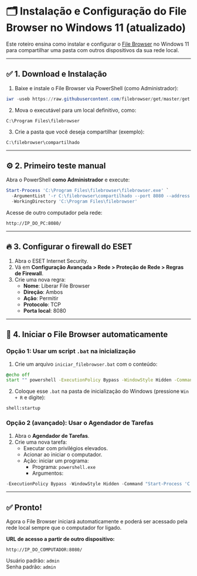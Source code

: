# 🗂️ Instalação e Configuração do File Browser no Windows 11 (atualizado)

Este roteiro ensina como instalar e configurar o [File Browser](https://filebrowser.org) no Windows 11 para compartilhar uma pasta com outros dispositivos da sua rede local.

---

## ✅ 1. Download e Instalação

1. Baixe e instale o File Browser via PowerShell (como Administrador):

```powershell
iwr -useb https://raw.githubusercontent.com/filebrowser/get/master/get.ps1 | iex
```

2. Mova o executável para um local definitivo, como:

```
C:\Program Files\filebrowser
```

3. Crie a pasta que você deseja compartilhar (exemplo):

```
C:\filebrowser\compartilhado
```

---

## ⚙️ 2. Primeiro teste manual

Abra o PowerShell **como Administrador** e execute:

```powershell
Start-Process 'C:\Program Files\filebrowser\filebrowser.exe' `
  -ArgumentList '-r C:\filebrowser\compartilhado --port 8080 --address 0.0.0.0' `
  -WorkingDirectory 'C:\Program Files\filebrowser'
```

Acesse de outro computador pela rede:

```
http://IP_DO_PC:8080/
```

---

## 🔥 3. Configurar o firewall do ESET

1. Abra o ESET Internet Security.
2. Vá em **Configuração Avançada > Rede > Proteção de Rede > Regras de Firewall**.
3. Crie uma nova regra:
   - **Nome**: Liberar File Browser
   - **Direção**: Ambos
   - **Ação**: Permitir
   - **Protocolo**: TCP
   - **Porta local**: 8080

---

## 🔄 4. Iniciar o File Browser automaticamente

### Opção 1: Usar um script `.bat` na inicialização

1. Crie um arquivo `iniciar_filebrowser.bat` com o conteúdo:

```bat
@echo off
start "" powershell -ExecutionPolicy Bypass -WindowStyle Hidden -Command "Start-Process 'C:\Program Files\filebrowser\filebrowser.exe' -ArgumentList '-r C:\filebrowser\compartilhado --port 8080 --address 0.0.0.0' -WorkingDirectory 'C:\Program Files\filebrowser'"
```

2. Coloque esse `.bat` na pasta de inicialização do Windows (pressione `Win + R` e digite):

```
shell:startup
```

### Opção 2 (avançado): Usar o Agendador de Tarefas

1. Abra o **Agendador de Tarefas**.
2. Crie uma nova tarefa:
   - Executar com privilégios elevados.
   - Acionar ao iniciar o computador.
   - Ação: iniciar um programa:
     - Programa: `powershell.exe`
     - Argumentos:

```powershell
-ExecutionPolicy Bypass -WindowStyle Hidden -Command "Start-Process 'C:\Program Files\filebrowser\filebrowser.exe' -ArgumentList '-r C:\filebrowser\compartilhado --port 8080 --address 0.0.0.0' -WorkingDirectory 'C:\Program Files\filebrowser'"
```

---

## ✅ Pronto!

Agora o File Browser iniciará automaticamente e poderá ser acessado pela rede local sempre que o computador for ligado.

**URL de acesso a partir de outro dispositivo:**
```
http://IP_DO_COMPUTADOR:8080/
```

Usuário padrão: `admin`  
Senha padrão: `admin`
